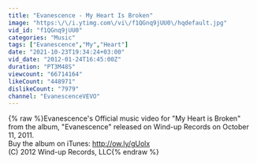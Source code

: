 ```yaml
---
title: "Evanescence - My Heart Is Broken"
image: "https:\/\/i.ytimg.com\/vi\/f1QGnq9jUU0\/hqdefault.jpg"
vid_id: "f1QGnq9jUU0"
categories: "Music"
tags: ["Evanescence","My","Heart"]
date: "2021-10-23T19:34:24+03:00"
vid_date: "2012-01-24T16:45:00Z"
duration: "PT3M48S"
viewcount: "66714164"
likeCount: "448971"
dislikeCount: "7979"
channel: "EvanescenceVEVO"
---
```

{% raw %}Evanescence's Official music video for &quot;My Heart is Broken&quot;  from the album, &quot;Evanescence&quot; released on Wind-up Records on October 11, 2011.<br />Buy the album on iTunes: <a rel="nofollow" target="blank" href="http://ow.ly/gUolx">http://ow.ly/gUolx</a><br />(C) 2012 Wind-up Records, LLC{% endraw %}
